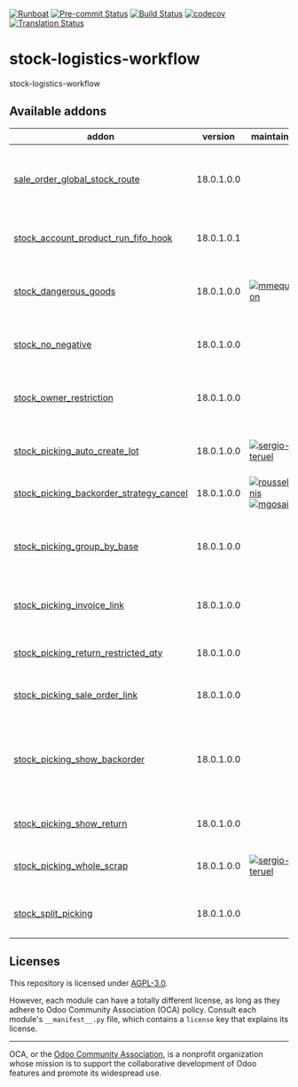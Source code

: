 
[![Runboat](https://img.shields.io/badge/runboat-Try%20me-875A7B.png)](https://runboat.odoo-community.org/builds?repo=OCA/stock-logistics-workflow&target_branch=18.0)
[![Pre-commit Status](https://github.com/OCA/stock-logistics-workflow/actions/workflows/pre-commit.yml/badge.svg?branch=18.0)](https://github.com/OCA/stock-logistics-workflow/actions/workflows/pre-commit.yml?query=branch%3A18.0)
[![Build Status](https://github.com/OCA/stock-logistics-workflow/actions/workflows/test.yml/badge.svg?branch=18.0)](https://github.com/OCA/stock-logistics-workflow/actions/workflows/test.yml?query=branch%3A18.0)
[![codecov](https://codecov.io/gh/OCA/stock-logistics-workflow/branch/18.0/graph/badge.svg)](https://codecov.io/gh/OCA/stock-logistics-workflow)
[![Translation Status](https://translation.odoo-community.org/widgets/stock-logistics-workflow-18-0/-/svg-badge.svg)](https://translation.odoo-community.org/engage/stock-logistics-workflow-18-0/?utm_source=widget)

<!-- /!\ do not modify above this line -->

# stock-logistics-workflow

stock-logistics-workflow

<!-- /!\ do not modify below this line -->

<!-- prettier-ignore-start -->

[//]: # (addons)

Available addons
----------------
addon | version | maintainers | summary
--- | --- | --- | ---
[sale_order_global_stock_route](sale_order_global_stock_route/) | 18.0.1.0.0 |  | Add the possibility to choose one warehouse path for an order
[stock_account_product_run_fifo_hook](stock_account_product_run_fifo_hook/) | 18.0.1.0.1 |  | Add more flexibility in the run fifo method.
[stock_dangerous_goods](stock_dangerous_goods/) | 18.0.1.0.0 | [![mmequignon](https://github.com/mmequignon.png?size=30px)](https://github.com/mmequignon) | Adds utility fields to manage dangerous goods
[stock_no_negative](stock_no_negative/) | 18.0.1.0.0 |  | Disallow negative stock levels by default
[stock_owner_restriction](stock_owner_restriction/) | 18.0.1.0.0 |  | Do not reserve quantity with assigned owner
[stock_picking_auto_create_lot](stock_picking_auto_create_lot/) | 18.0.1.0.0 | [![sergio-teruel](https://github.com/sergio-teruel.png?size=30px)](https://github.com/sergio-teruel) | Auto create lots for incoming pickings
[stock_picking_backorder_strategy_cancel](stock_picking_backorder_strategy_cancel/) | 18.0.1.0.0 | [![rousseldenis](https://github.com/rousseldenis.png?size=30px)](https://github.com/rousseldenis) [![mgosai](https://github.com/mgosai.png?size=30px)](https://github.com/mgosai) | Picking backordering strategies
[stock_picking_group_by_base](stock_picking_group_by_base/) | 18.0.1.0.0 |  | Allows to define a way to create index on extensible domain
[stock_picking_invoice_link](stock_picking_invoice_link/) | 18.0.1.0.0 |  | Adds link between pickings and invoices
[stock_picking_return_restricted_qty](stock_picking_return_restricted_qty/) | 18.0.1.0.0 |  | Restrict the return to delivered quantity
[stock_picking_sale_order_link](stock_picking_sale_order_link/) | 18.0.1.0.0 |  | Link between picking and sale order
[stock_picking_show_backorder](stock_picking_show_backorder/) | 18.0.1.0.0 |  | Provides a new field on stock pickings, allowing to display the corresponding backorders.
[stock_picking_show_return](stock_picking_show_return/) | 18.0.1.0.0 |  | Show returns on stock pickings
[stock_picking_whole_scrap](stock_picking_whole_scrap/) | 18.0.1.0.0 | [![sergio-teruel](https://github.com/sergio-teruel.png?size=30px)](https://github.com/sergio-teruel) | Create whole scrap from a picking for move lines
[stock_split_picking](stock_split_picking/) | 18.0.1.0.0 |  | Split a picking in two not transferred pickings

[//]: # (end addons)

<!-- prettier-ignore-end -->

## Licenses

This repository is licensed under [AGPL-3.0](LICENSE).

However, each module can have a totally different license, as long as they adhere to Odoo Community Association (OCA)
policy. Consult each module's `__manifest__.py` file, which contains a `license` key
that explains its license.

----
OCA, or the [Odoo Community Association](http://odoo-community.org/), is a nonprofit
organization whose mission is to support the collaborative development of Odoo features
and promote its widespread use.
